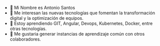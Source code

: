 - 👋 Mi Nombre es Antonio Santos 
- 👀 Me interesan las nuevas tecnologías que fomentan la transformación digital y la optimización de equipos.
- 🌱 Estoy aprendiendo GIT, Angular, Devops, Kubernetes, Docker, entre otras tecnologías.
- 💞️ Me gustaria generar instancias de aprendizaje común con otros colaboradores. 


<!---
asantos071/asantos071 is a ✨ special ✨ repository because its `README.md` (this file) appears on your GitHub profile.
You can click the Preview link to take a look at your changes.
--->
